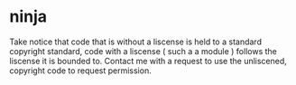 # ninja
Take notice that code that is without a liscense is held to a standard copyright standard, code with a liscense ( such a a module ) follows the liscense it is bounded to. Contact me with a request to use the unliscened, copyright code to request permission.
